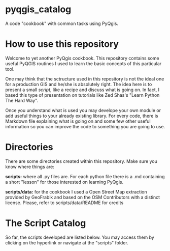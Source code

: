 # pyqgis_catalog
A code "cookbook" with common tasks using PyQgis.

# How to use this repository
Welcome to yet another PyQgis cookbook. This repository contains some useful PyQGIS routines I used to learn the basic concepts of this particular tool.

One may think that the sctructure used in this repository is not the ideal one for a production GIS and he/she is absolutely right. The idea here is to present a small *script*, like a recipe and discuss what is going on. In fact, I based this type of presentation on tutorials like Zed Shas's "Learn Python The Hard Way".

Once you understand what is used you may develope your own module or add useful things to your already existing library. For every code, there is Markdown file explaining what is going on and some few other useful information so you can improve the code to something you are going to use. 

# Directories

There are some directories created within this repository. Make sure you know where things are:

**scripts:** where all .py files are. For each python file there is a .md containing a short "lesson" for those interested on learning PyQgis.

**scripts/data:** for the cookbook I used a Open Street Map extraction provided by GeoFrabik and based on the OSM Contributors with a distinct license. Please, refer to scripts/data/README for credits

# The Script Catalog
So far, the scripts developed are listed below. You may access them by clicking on the hyperlink or navigate at the "scripts" folder.

